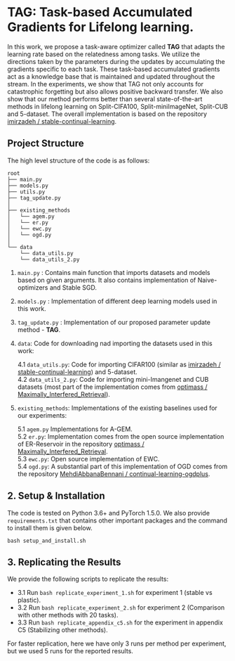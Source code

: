 # TAG: Task-based Accumulated Gradients for Lifelong learning.

In this work, we propose a task-aware optimizer called **TAG** that adapts the learning rate based on the relatedness among tasks. 
We utilize the directions taken by the parameters during the updates by accumulating the gradients specific to each task. 
These task-based accumulated gradients act as a knowledge base that is maintained and updated throughout the stream. 
In the experiments, we show that TAG not only accounts for catastrophic forgetting but also allows positive backward transfer. 
We also show that our method performs better than several state-of-the-art methods in lifelong learning on Split-CIFA100, Split-miniImageNet, Split-CUB and 5-dataset. 
The overall implementation is based on the repository [imirzadeh / stable-continual-learning](https://github.com/imirzadeh/stable-continual-learning).

## Project Structure
The high level structure of the code is as follows:

```
root
├── main.py
├── models.py
├── utils.py
├── tag_update.py
│
├── existing_methods
│   └── agem.py
│   └── er.py
│   └── ewc.py
│   └── ogd.py
│
└── data
    └── data_utils.py
    └── data_utils_2.py   
```

1. `main.py`   : Contains main function that imports datasets and models based on given arguments. It also contains implementation of Naive-optimizers and Stable SGD.      
2. `models.py`   : Implementation of different deep learning models used in this work.      
3. `tag_update.py`   : Implementation of our proposed parameter update method - **TAG**.      
4. `data`: Code for downloading nad importing the datasets used in this work:
    
    4.1 `data_utils.py`:  Code for importing CIFAR100 (similar as [imirzadeh / stable-continual-learning](https://github.com/imirzadeh/stable-continual-learning)) and 5-dataset.  
    4.2 `data_utils_2.py`:  Code for importing mini-Imangenet and CUB datasets (most part of the implementation comes from [optimass / Maximally_Interfered_Retrieval](https://github.com/optimass/Maximally_Interfered_Retrieval)).  
5. `existing_methods`: Implementations of the existing baselines used for our experiments:   
    
    5.1 `agem.py` Implementations for A-GEM.   
    5.2 `er.py`: Implementation comes from the open source implementation of ER-Reservoir in the repository [optimass / Maximally_Interfered_Retrieval](https://github.com/optimass/Maximally_Interfered_Retrieval).  
    5.3 `ewc.py`: Open source implementation of EWC.  
    5.4 `ogd.py`: A substantial part of this implementation of OGD comes from the repository [MehdiAbbanaBennani / continual-learning-ogdplus](https://github.com/MehdiAbbanaBennani/continual-learning-ogdplus). 

## 2. Setup & Installation
The code is tested on Python 3.6+ and PyTorch 1.5.0. We also provide ``requirements.txt`` that contains other important packages and the command to install them is given below.
```
bash setup_and_install.sh
```

## 3. Replicating the Results
We provide the following scripts to replicate the results:   
 * 3.1 Run ```bash replicate_experiment_1.sh``` for experiment 1 (stable vs plastic).   
 * 3.2 Run ```bash replicate_experiment_2.sh``` for experiment 2 (Comparison with other methods with 20 tasks).
 * 3.3 Run ```bash replicate_appendix_c5.sh```  for the experiment in appendix C5 (Stabilizing other methods).
 
For faster replication, here we have only 3 runs per method per experiment, but we used 5 runs for the reported results.
